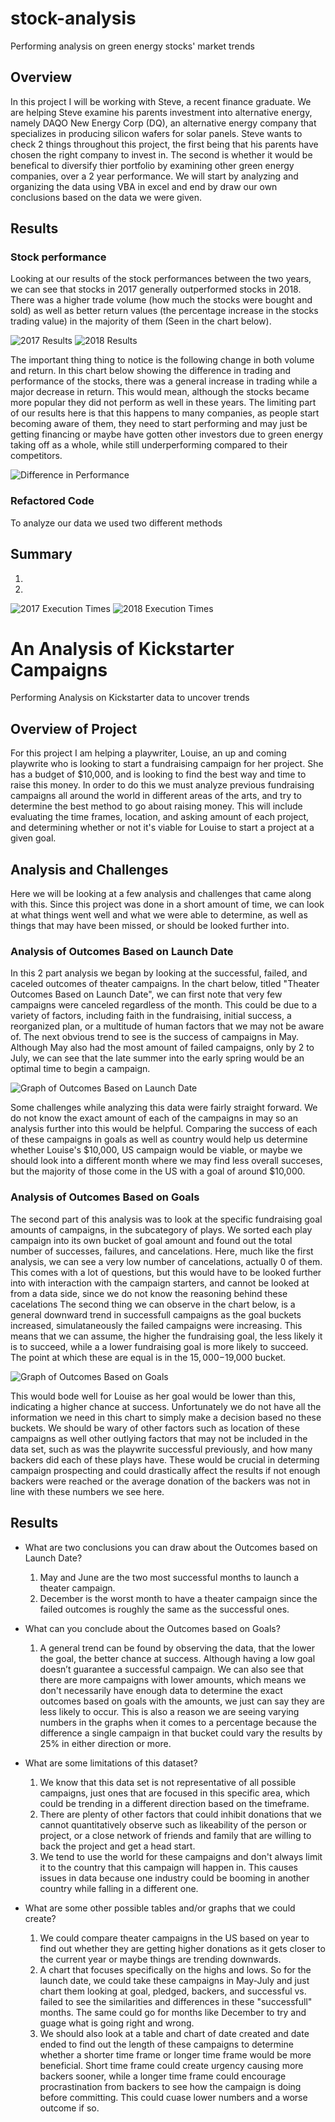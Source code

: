 # stock-analysis
Performing analysis on green energy stocks' market trends

## Overview
In this project I will be working with Steve, a recent finance graduate. We are helping Steve examine his parents investment into alternative energy, namely DAQO New Energy Corp (DQ), an alternative energy company that specializes in producing silicon wafers for solar panels. Steve wants to check 2 things throughout this project, the first being that his parents have chosen the right company to invest in. The second is whether it would be benefical to diversify thier portfolio by examining other green energy companies, over a 2 year performance. We will start by analyzing and organizing the data using VBA in excel and end by draw our own conclusions based on the data we were given.
	
## Results
### Stock performance
Looking at our results of the stock performances between the two years, we can see that stocks in 2017 generally outperformed stocks in 2018. There was a higher trade volume (how much the stocks were bought and sold) as well as better return values (the percentage increase in the stocks trading value) in the majority of them (Seen in the chart below).
	
![2017 Results](https://github.com/tateml0000/stock-analysis/blob/main/2017%20results.png)
![2018 Results](https://github.com/tateml0000/stock-analysis/blob/main/2018%20results.png)
	
The important thing thing to notice is the following change in both volume and return. In this chart below showing the difference in trading and performance of the stocks, there was a general increase in trading while a major decrease in return. This would mean, although the stocks became more popular they did not perform as well in these years. The limiting part of our results here is that this happens to many companies, as people start becoming aware of them, they need to start performing and may just be getting financing or maybe have gotten other investors due to green energy taking off as a whole, while still underperforming compared to their competitors. 
	
![Difference in Performance](https://github.com/tateml0000/stock-analysis/blob/main/change.png)
	
### Refactored Code
To analyze our data we used two different methods


## Summary
  1.
  2.


![2017 Execution Times](https://github.com/tateml0000/stock-analysis/blob/main/VBA_Challenge_2017.png)
![2018 Execution Times](https://github.com/tateml0000/stock-analysis/blob/main/VBA_Challenge_2018.png)


# An Analysis of Kickstarter Campaigns
Performing Analysis on Kickstarter data to uncover trends

## Overview of Project
  For this project I am helping a playwriter, Louise, an up and coming playwrite who is looking to start a fundraising campaign for her project. She has a budget of $10,000, and is looking to find the best way and time to raise this money. In order to do this we must analyze previous fundraising campaigns all around the world in different areas of the arts, and try to determine the best method to go about raising money. This will include evaluating the time frames, location, and asking amount of each project, and determining whether or not it's viable for Louise to start a project at a given goal.

## Analysis and Challenges
Here we will be looking at a few analysis and challenges that came along with this. Since this project was done in a short amount of time, we can look at what things went well and what we were able to determine, as well as things that may have been missed, or should be looked further into.

### Analysis of Outcomes Based on Launch Date
In this 2 part analysis we began by looking at the successful, failed, and caceled outcomes of theater campaigns. In the chart below, titled "Theater Outcomes Based on Launch Date", we can first note that very few campaigns were canceled regardless of the month. This could be due to a variety of factors, including faith in the fundraising, initial success, a reorganized plan, or a multitude of human factors that we may not be aware of. The next obvious trend to see is the success of campaigns in May. Although May also had the most amount of failed campaigns, only by 2 to July, we can see that the late summer into the early spring would be an optimal time to begin a campaign. 

![Graph of Outcomes Based on Launch Date](https://github.com/tateml0000/Kickstarter-Analysis/blob/main/Theater_Outcomes_vs_Launch.png)

Some challenges while analyzing this data were fairly straight forward. We do not know the exact amount of each of the campaigns in may so an analysis further into this would be helpful. Comparing the success of each of these campaigns in goals as well as country would help us determine whether Louise's $10,000, US campaign would be viable, or maybe we should look into a different month where we may find less overall succeses, but the majority of those come in the US with a goal of around $10,000.

### Analysis of Outcomes Based on Goals
The second part of this analysis was to look at the specific fundraising goal amounts of campaigns, in the subcategory of plays. We sorted each play campaign into its own bucket of goal amount and found out the total number of successes, failures, and cancelations. Here, much like the first analysis, we can see a very low number of cancelations, actually 0 of them. This comes with a lot of questions, but this would have to be looked further into with interaction with the campaign starters, and cannot be looked at from a data side, since we do not know the reasoning behind these cacelations The second thing we can observe in the chart below, is a general downward trend in successfull campaigns as the goal buckets increased, simulataneously the failed campaigns were increasing. This means that we can assume, the higher the fundraising goal, the less likely it is to succeed, while a a lower fundraising goal is more likely to succeed. The point at which these are equal is in the $15,000-$19,000 bucket. 

![Graph of Outcomes Based on Goals](https://github.com/tateml0000/Kickstarter-Analysis/blob/main/Outcomes_vs_Goals.png)

This would bode well for Louise as her goal would be lower than this, indicating a higher chance at success. Unfortunately we do not have all the information we need in this chart to simply make a decision based no these buckets. We should be wary of other factors such as location of these campaigns as well other outlying factors that may not be included in the data set, such as was the playwrite successful previously, and how many backers did each of these plays have. These would be crucial in determing campaign prospecting and could drastically affect the results if not enough backers were reached or the average donation of the backers was not in line with these numbers we see here.

## Results

- What are two conclusions you can draw about the Outcomes based on Launch Date?

	1. May and June are the two most successful months to launch a theater campaign.
	2. December is the worst month to have a theater campaign since the failed outcomes is roughly the same as the successful ones.

- What can you conclude about the Outcomes based on Goals?
	1. A general trend can be found by observing the data, that the lower the goal, the better chance at success. Although having a low goal doesn’t guarantee a successful campaign. We can also see that there are more campaigns with lower amounts, which means we don't necessarily have enough data to determine the exact outcomes based on goals with the amounts, we just can say they are less likely to occur. This is also a reason we are seeing varying numbers in the graphs when it comes to a percentage because the difference a single campaign in that bucket could vary the results by 25% in either direction or more.

- What are some limitations of this dataset?
	1. We know that this data set is not representative of all possible campaigns, just ones that are focused in this specific area, which could be trending in a different direction based on the timeframe.
  2. There are plenty of other factors that could inhibit donations that we cannot quantitatively observe such as likeability of the person or project, or a close network of friends and family that are willing to back the project and get a head start.
  3. We tend to use the world for these campaigns and don't always limit it to the country that this campaign will happen in. This causes issues in data because one industry could be booming in another country while falling in a different one.

- What are some other possible tables and/or graphs that we could create?
  1. We could compare theater campaigns in the US based on year to find out whether they are getting higher donations as it gets closer to the current year or maybe things are trending downwards. 
  2. A chart that focuses specifically on the highs and lows. So for the launch date, we could take these campaigns in May-July and just chart them looking at goal, pledged, backers, and successful vs. failed to see the similarities and differences in these "successfull" months. The same could go for months like December to try and guage what is going right and wrong.
  3. We should also look at a table and chart of date created and date ended to find out the length of these campaigns to determine whether a shorter time frame or longer time frame would be more beneficial. Short time frame could create urgency causing more backers sooner, while a longer time frame could encourage procrastination from backers to see how the campaign is doing before committing. This could cuase lower numbers and a worse outcome if so.

